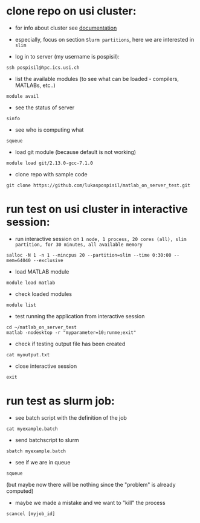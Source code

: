# clone repo on usi cluster:

- for info about cluster see [documentation](https://intranet.ics.usi.ch/HPC)
- especially, focus on section `Slurm partitions`, here we are interested in `slim`

- log in to server (my username is pospisil):
```
ssh pospisil@hpc.ics.usi.ch
```
- list the available modules (to see what can be loaded - compilers, MATLABs, etc..)
```
module avail
```
- see the status of server
```
sinfo
```
- see who is computing what
```
squeue
```

- load git module (because default is not working)
```
module load git/2.13.0-gcc-7.1.0
```
- clone repo with sample code
```
git clone https://github.com/lukaspospisil/matlab_on_server_test.git
```

# run test on usi cluster in interactive session:

- run interactive session on `1 node, 1 process, 20 cores (all), slim partition, for 30 minutes, all available memory`
```
salloc -N 1 -n 1 --mincpus 20 --partition=slim --time 0:30:00 --mem=64040 --exclusive
```

- load MATLAB module
```
module load matlab
```
- check loaded modules
```
module list
```

- test running the application from interactive session
```
cd ~/matlab_on_server_test
matlab -nodesktop -r "myparameter=10;runme;exit"
```
- check if testing output file has been created
```
cat myoutput.txt
```
- close interactive session
```
exit
```

# run test as slurm job:

- see batch script with the definition of the job
```
cat myexample.batch
```
- send batchscript to slurm
```
sbatch myexample.batch
```
- see if we are in queue
```
squeue
```
(but maybe now there will be nothing since the "problem" is already computed)
- maybe we made a mistake and we want to "kill" the process
```
scancel [myjob_id]
```




